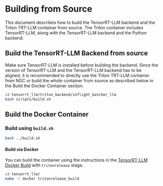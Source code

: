 # Building from Source

This document describes how to build the TensorRT-LLM backend and the Triton
TRT-LLM container from source. The Triton container includes TensorRT-LLM,
along with the TensorRT-LLM backend and the Python backend.

## Build the TensorRT-LLM Backend from source

Make sure TensorRT-LLM is installed before building the backend. Since the
version of TensorRT-LLM and the TensorRT-LLM backend has to be aligned, it is
recommended to directly use the Triton TRT-LLM container from NGC or build the
whole container from source as described below in the Build the Docker Container
section.

```bash
cd tensorrt_llm/triton_backend/inflight_batcher_llm
bash scripts/build.sh
```

## Build the Docker Container

### Build using `build.sh`

```bash
bash ../build.sh
```

#### Build via Docker

You can build the container using the instructions in the [TensorRT-LLM Docker Build](https://github.com/NVIDIA/TensorRT-LLM/blob/main/docker/README.md)
with `tritonrelease` stage.

```bash
cd tensorrt_llm/
make -C docker tritonrelease_build
```
